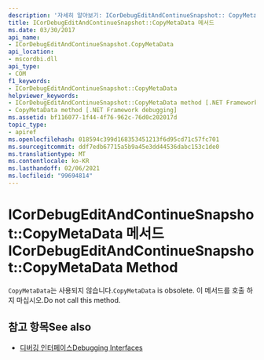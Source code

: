 ```yaml
---
description: '자세히 알아보기: ICorDebugEditAndContinueSnapshot:: CopyMetaData 메서드'
title: ICorDebugEditAndContinueSnapshot::CopyMetaData 메서드
ms.date: 03/30/2017
api_name:
- ICorDebugEditAndContinueSnapshot.CopyMetaData
api_location:
- mscordbi.dll
api_type:
- COM
f1_keywords:
- ICorDebugEditAndContinueSnapshot::CopyMetaData
helpviewer_keywords:
- ICorDebugEditAndContinueSnapshot::CopyMetaData method [.NET Framework debugging]
- CopyMetaData method [.NET Framework debugging]
ms.assetid: bf116077-1f44-4f76-962c-76d0c202017d
topic_type:
- apiref
ms.openlocfilehash: 018594c399d168353451213f6d95cd71c57fc701
ms.sourcegitcommit: ddf7edb67715a5b9a45e3dd44536dabc153c1de0
ms.translationtype: MT
ms.contentlocale: ko-KR
ms.lasthandoff: 02/06/2021
ms.locfileid: "99694814"
---
```

# <a name="icordebugeditandcontinuesnapshotcopymetadata-method"></a><span data-ttu-id="728e2-103">ICorDebugEditAndContinueSnapshot::CopyMetaData 메서드</span><span class="sxs-lookup"><span data-stu-id="728e2-103">ICorDebugEditAndContinueSnapshot::CopyMetaData Method</span></span>

<span data-ttu-id="728e2-104">`CopyMetaData`는 사용되지 않습니다.</span><span class="sxs-lookup"><span data-stu-id="728e2-104">`CopyMetaData` is obsolete.</span></span> <span data-ttu-id="728e2-105">이 메서드를 호출 하지 마십시오.</span><span class="sxs-lookup"><span data-stu-id="728e2-105">Do not call this method.</span></span>  
  
## <a name="see-also"></a><span data-ttu-id="728e2-106">참고 항목</span><span class="sxs-lookup"><span data-stu-id="728e2-106">See also</span></span>

- [<span data-ttu-id="728e2-107">디버깅 인터페이스</span><span class="sxs-lookup"><span data-stu-id="728e2-107">Debugging Interfaces</span></span>](debugging-interfaces.md)
